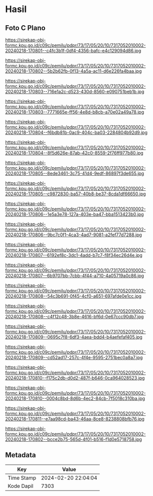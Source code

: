 # Hasil

## Foto C Plano

https://sirekap-obj-formc.kpu.go.id/c09c/pemilu/pdpr/73/17/05/20/10/7317052010002-20240218-170801--c4fc3b1f-0df4-4356-bafc-e4c129094d86.jpg

https://sirekap-obj-formc.kpu.go.id/c09c/pemilu/pdpr/73/17/05/20/10/7317052010002-20240218-170802--5b2b62fb-0f13-4a5a-ac11-d6e226fa4baa.jpg

https://sirekap-obj-formc.kpu.go.id/c09c/pemilu/pdpr/73/17/05/20/10/7317052010002-20240218-170803--716e1a2c-d523-430d-8560-e090751beb1b.jpg

https://sirekap-obj-formc.kpu.go.id/c09c/pemilu/pdpr/73/17/05/20/10/7317052010002-20240218-170803--7771665e-ff56-4e8d-b8cb-a70e02a49a78.jpg

https://sirekap-obj-formc.kpu.go.id/c09c/pemilu/pdpr/73/17/05/20/10/7317052010002-20240218-170804--f6bdb81b-0ac9-404c-ba03-2284804b92d9.jpg

https://sirekap-obj-formc.kpu.go.id/c09c/pemilu/pdpr/73/17/05/20/10/7317052010002-20240218-170804--8f5d626e-87ab-42c0-8559-2f76ff977b80.jpg

https://sirekap-obj-formc.kpu.go.id/c09c/pemilu/pdpr/73/17/05/20/10/7317052010002-20240218-170805--8ede3461-3c75-41d4-9edf-86897f3de655.jpg

https://sirekap-obj-formc.kpu.go.id/c09c/pemilu/pdpr/73/17/05/20/10/7317052010002-20240218-170805--c9872830-ba57-40b8-be37-8cda1df66650.jpg

https://sirekap-obj-formc.kpu.go.id/c09c/pemilu/pdpr/73/17/05/20/10/7317052010002-20240218-170806--1e5a3e78-127a-403e-ba47-bba1513423b0.jpg

https://sirekap-obj-formc.kpu.go.id/c09c/pemilu/pdpr/73/17/05/20/10/7317052010002-20240218-170806--9bc7c0f1-4ca3-4ad7-9081-a2fef77d7288.jpg

https://sirekap-obj-formc.kpu.go.id/c09c/pemilu/pdpr/73/17/05/20/10/7317052010002-20240218-170807--6192ef8c-3dc1-4add-b7c7-f8f34ec26d4e.jpg

https://sirekap-obj-formc.kpu.go.id/c09c/pemilu/pdpr/73/17/05/20/10/7317052010002-20240218-170807--6b9707bb-7cbb-4f44-a710-4a05719a0c86.jpg

https://sirekap-obj-formc.kpu.go.id/c09c/pemilu/pdpr/73/17/05/20/10/7317052010002-20240218-170808--54c3b691-0f45-4cf0-a651-697afde0e1cc.jpg

https://sirekap-obj-formc.kpu.go.id/c09c/pemilu/pdpr/73/17/05/20/10/7317052010002-20240218-170808--c4f12c48-3b8e-4616-bf6d-0e67ccc90db7.jpg

https://sirekap-obj-formc.kpu.go.id/c09c/pemilu/pdpr/73/17/05/20/10/7317052010002-20240218-170809--0695c7f8-6df3-4aea-bdd4-b4aefefaf405.jpg

https://sirekap-obj-formc.kpu.go.id/c09c/pemilu/pdpr/73/17/05/20/10/7317052010002-20240218-170809--cd52ad17-257c-4f4e-9595-2751bec0a8a7.jpg

https://sirekap-obj-formc.kpu.go.id/c09c/pemilu/pdpr/73/17/05/20/10/7317052010002-20240218-170810--f175c2db-d0d2-487f-b646-0ca964028523.jpg

https://sirekap-obj-formc.kpu.go.id/c09c/pemilu/pdpr/73/17/05/20/10/7317052010002-20240218-170810--0004c8bd-8d6b-4ec2-84cb-7f5018c310ba.jpg

https://sirekap-obj-formc.kpu.go.id/c09c/pemilu/pdpr/73/17/05/20/10/7317052010002-20240218-170811--e7aa98cd-ba43-46aa-8ce8-8238808bfb76.jpg

https://sirekap-obj-formc.kpu.go.id/c09c/pemilu/pdpr/73/17/05/20/10/7317052010002-20240218-170802--bcce2b75-565d-4f01-b516-f1d0e5718758.jpg


## Metadata

| Key        | Value               |
| ---------- | ------------------- |
| Time Stamp | 2024-02-20 22:04:04 |
| Kode Dapil | 7303                |



